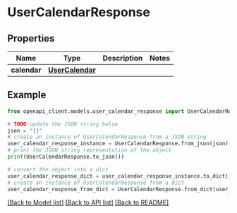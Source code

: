# UserCalendarResponse


## Properties

Name | Type | Description | Notes
------------ | ------------- | ------------- | -------------
**calendar** | [**UserCalendar**](UserCalendar.md) |  | 

## Example

```python
from openapi_client.models.user_calendar_response import UserCalendarResponse

# TODO update the JSON string below
json = "{}"
# create an instance of UserCalendarResponse from a JSON string
user_calendar_response_instance = UserCalendarResponse.from_json(json)
# print the JSON string representation of the object
print(UserCalendarResponse.to_json())

# convert the object into a dict
user_calendar_response_dict = user_calendar_response_instance.to_dict()
# create an instance of UserCalendarResponse from a dict
user_calendar_response_from_dict = UserCalendarResponse.from_dict(user_calendar_response_dict)
```
[[Back to Model list]](../README.md#documentation-for-models) [[Back to API list]](../README.md#documentation-for-api-endpoints) [[Back to README]](../README.md)


